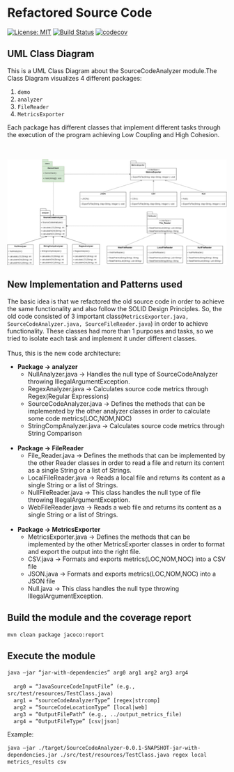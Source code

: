 # Refactored Source Code

[![License: MIT](https://img.shields.io/badge/License-MIT-yellow.svg)](https://opensource.org/licenses/MIT)
[![Build Status](https://app.travis-ci.com/Philippos01/Lab_Assignments.svg?token=2QmbXKzpQWFaJg2jpR36&branch=development)](https://app.travis-ci.com/Philippos01/Lab_Assignments)
[![codecov](https://codecov.io/gh/Philippos01/Lab_Assignments/branch/development/graph/badge.svg?token=R5DGGPMKUA)](https://codecov.io/gh/Philippos01/Lab_Assignments)

## UML Class Diagram


This is a UML Class Diagram about the SourceCodeAnalyzer module.The Class Diagram visualizes 4 different packages:
1. ```demo```
2. ```analyzer```
3. ```FileReader```
4. ```MetricsExporter``` 

Each package has different classes that implement different tasks through the execution of the program achieving Low Coupling and High Cohesion.
<br>
<br>
<br>

<img src="../images/Class-Diagram.jpg"/>


## New Implementation and Patterns used

The basic idea is that we refactored the old source code in order to achieve the same functionality and also follow the SOLID Design Principles.
So, the old code consisted of 3 important class(```MetricsExporter.java, SourceCodeAnalyzer.java, SourceFileReader.java```) in order to achieve functionality.
These classes had more than 1 purposes and tasks, so we tried to isolate each task and implement it under different classes. <br><br>
Thus, this is the new code architecture:

* **Package &#8594; analyzer**
  * NullAnalyzer.java &#8594; Handles the null type of SourceCodeAnalyzer throwing IllegalArgumentException.
  * RegexAnalyzer.java &#8594; Calculates source code metrics through Regex(Regular Expressions)
  * SourceCodeAnalyzer.java &#8594; Defines the methods that can be implemented by the other analyzer classes in order to calculate some code metrics(LOC,NOM,NOC)
  * StringCompAnalyzer.java &#8594; Calculates source code metrics through String Comparison
<br><br>
* **Package &#8594; FileReader**
  * File_Reader.java &#8594; Defines the methods that can be implemented by the other Reader classes in order to  read a file and return its content as a single String or a list of Strings.
  * LocalFileReader.java &#8594; Reads a local file and returns its content as a single String or a list of Strings.
  * NullFileReader.java &#8594; This class handles the null type of file throwing IllegalArgumentException.
  * WebFileReader.java &#8594; Reads a web file and returns its content as a single String or a list of Strings.
<br><br>
* **Package &#8594; MetricsExporter**
  * MetricsExporter.java &#8594; Defines the methods that can be implemented by the other MetricsExporter classes in order to format and export the output into the right file.
  * CSV.java &#8594; Formats and exports metrics(LOC,NOM,NOC) into a CSV file
  * JSON.java &#8594; Formats and exports metrics(LOC,NOM,NOC) into a JSON file
  * Null.java &#8594; This class handles the null type throwing IllegalArgumentException.

## Build the module and the coverage report
```
mvn clean package jacoco:report
```

## Execute the module

```
java –jar “jar-with-dependencies” arg0 arg1 arg2 arg3 arg4

  arg0 = “JavaSourceCodeInputFile” (e.g., src/test/resources/TestClass.java)
  arg1 = “sourceCodeAnalyzerType” [regex|strcomp]
  arg2 = “SourceCodeLocationType” [local|web]
  arg3 = “OutputFilePath” (e.g., ../output_metrics_file)
  arg4 = “OutputFileType” [csv|json]
```
Example:
```
java –jar ./target/SourceCodeAnalyzer-0.0.1-SNAPSHOT-jar-with-dependencies.jar ./src/test/resources/TestClass.java regex local metrics_results csv
```